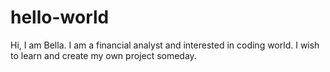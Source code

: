 # hello-world

Hi, I am Bella. I am a financial analyst and interested in coding world. 
I wish to learn and create my own project someday.
